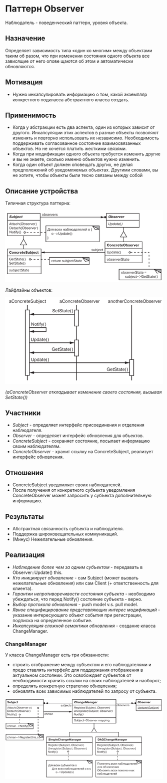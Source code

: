 # Паттерн Observer

Наблюдатель - поведенческий паттерн, уровня объекта.

## Назначение

Определяет зависимость типа «один ко многим» между объектами таким об  разом, что при изменении состояния одного объекта все зависящие от него опове  щаются об этом и автоматически обновляются.

## Мотивация

* Нужно инкапсулировать информацию о том, какой экземпляр конкретного подкласса абстрактного класса создать.

## Применимость

* Когда у абстракции есть два аспекта, один из которых зависит от другого.  Инкапсуляции этих аспектов в разные объекты позволяют изменять и повторно использовать их независимо. Необходимость поддерживать согласованное состояние взаимосвязанных объектов. Но не хочется платить жесткими связями.
* Когда при модификации одного объекта требуется изменить другие и вы не  знаете, сколько именно объектов нужно изменить.
* Когда один объект должен оповещать других, не делая предположений об  уведомляемых объектах. Другими словами, вы не хотите, чтобы объекты  были тесно связаны между собой

## Описание устройства

Типичная структура паттерна:

![1739059700456](images/desrciption/1739059700456.png)

Лайфлайны объектов:

![1739060252278](images/desrciption/1739060252278.png)

*(aConcreteObserver откладывает изменение своего состояния, вызывая SetState())*

## Участники

* *Subject* - определяет интерфейс присоединения и отделения наблюдателя.
* *Observer* - определяет интерфейс обновления для объектов.
* *ConcreteSubject* - сохраняет состояние, посылает информацию своим наблюдателям.
* *ConcreteObserver* - хранит ссылку на ConcreteSubject, реализует интерфейс обновления.

## Отношения

* ConcreteSubject уведомляет своих наблюдателей.
* После получения от конкретного субъекта уведомления ConcreteObserver может запросить у субъекта дополнительную информацию.

## Результаты

* Абстрактная связанность субъекта и наблюдателя.
* Поддержка широковещательных коммуникаций.
* (Минус) Нежелательные обновления.

## Реализация

* *Наблюдение более чем за одним субъектом* - передавать в Observer::Update() this.
* *Кто инициирует обновление* - сам Subject (может вызвать нежелательные обновления) или сам Client (+ ответственность для клиента).
* *Гарантии непротиворечивости состояния субъекта* - необходимо убеждаться, что перед Notify() состояние субъекта - верно.
* *Выбор протокола обновления* - push model v.s. pull model.
* *Явное специфицирование представляющих интерес модификаций* - указание интересующего объект события при регистрации, подписка на определенное событие.
* *Инкапсуляция сложной семантики обновления* - создание класса ChangeManager.

### ChangeManager

У класса ChangeManager есть три обязанности:

* строить отображение между субъектом и его наблюдателями и предо  ставлять интерфейс для поддержания отображения в актуальном состоянии. Это освобождает субъектов от необходимости хранить ссылки на  своих наблюдателей и наоборот;
* определять конкретную стратегию обновления;
* обновлять всех зависимых наблюдателей по запросу от субъекта.

![1739062299700](images/desrciption/1739062299700.png)
